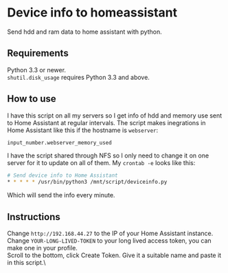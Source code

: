 # Device info to homeassistant
Send hdd and ram data to home assistant with python.

## Requirements
Python 3.3 or newer.\
`shutil.disk_usage` requires Python 3.3 and above.

## How to use
I have this script on all my servers so I get info of hdd and memory use sent to Home Assistant at regular intervals.
The script makes inegrations in Home Assistant like this if the hostname is `webserver`:
```bash
input_number.webserver_memory_used
```

I have the script shared through NFS so I only need to change it on one server for it to update on all of them.
My `crontab -e` looks like this:
```bash
# Send device info to Home Assistant
* * * * * /usr/bin/python3 /mnt/script/deviceinfo.py
```
Which will send the info every minute.

## Instructions
Change `http://192.168.44.27` to the IP of your Home Assistant instance.\
Change `YOUR-LONG-LIVED-TOKEN` to your long lived access token, you can make one in your profile.\
Scroll to the bottom, click Create Token. Give it a suitable name and paste it in this script.\
